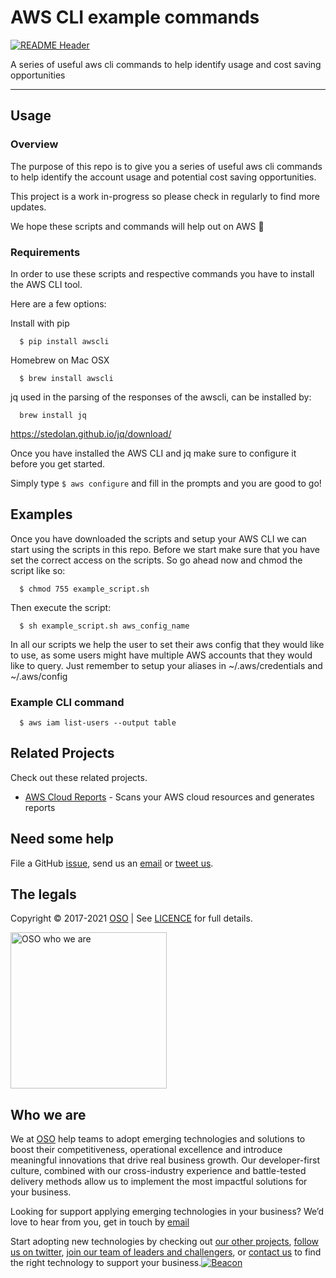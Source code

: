 
<!-- markdownlint-disable -->
# AWS CLI example commands
<!-- markdownlint-restore -->

[![README Header][readme_header_img]][readme_header_link]

<!--




  ** DO NOT EDIT THIS FILE
  **
  ** This file was automatically generated by the `build-harness`.
  ** 1) Make all changes to `README.yaml`
  ** 2) Run `make init` (you only need to do this once)
  ** 3) Run`make readme` to rebuild this file.
  **
  ** (We maintain HUNDREDS of open source projects. This is how we maintain our sanity.)
  **





-->
A series of useful aws cli commands to help identify usage and cost saving opportunities

---






## Usage

### Overview
The purpose of this repo is to give you a series of useful aws cli commands to help identify the account usage and potential cost saving opportunities.

This project is a work in-progress so please check in regularly to find more updates.

We hope these scripts and commands will help out on AWS 🚀


### Requirements
In order to use these scripts and respective commands you have to install the AWS CLI tool.

Here are a few options:

Install with pip
```shell
  $ pip install awscli
```

Homebrew on Mac OSX
```shell
  $ brew install awscli
```

jq used in the parsing of the responses of the awscli, can be installed by:
```shell
  brew install jq
```
https://stedolan.github.io/jq/download/

Once you have installed the AWS CLI and jq make sure to configure it before you get started.

Simply type `$ aws configure` and fill in the prompts and you are good to go!




## Examples

Once you have downloaded the scripts and setup your AWS CLI we can start using the scripts in this repo.
Before we start make sure that you have set the correct access on the scripts.
So go ahead now and chmod the script like so:
```shell
  $ chmod 755 example_script.sh
```

Then execute the script:
```shell
  $ sh example_script.sh aws_config_name
```

In all our scripts we help the user to set their aws config that they would like to use, as some users might have multiple AWS accounts that they would like to query. Just remember to setup your aliases in ~/.aws/credentials and ~/.aws/config

### Example CLI command
```shell
  $ aws iam list-users --output table
```





## Related Projects

Check out these related projects.

- [AWS Cloud Reports](https://github.com/osodevops/cloud-reports) - Scans your AWS cloud resources and generates reports



## Need some help

File a GitHub [issue](https://github.com/osodevops/aws-cli-cookbook/issues), send us an [email][email] or [tweet us][twitter].

## The legals

Copyright © 2017-2021 [OSO](https://oso.sh) | See [LICENCE](LICENSE) for full details.

[<img src="https://oso-public-resources.s3.eu-west-1.amazonaws.com/oso-logo-green.png" alt="OSO who we are" width="250"/>](https://oso.sh/who-we-are/)

## Who we are

We at [OSO][website] help teams to adopt emerging technologies and solutions to boost their competitiveness, operational excellence and introduce meaningful innovations that drive real business growth. Our developer-first culture, combined with our cross-industry experience and battle-tested delivery methods allow us to implement the most impactful solutions for your business.

Looking for support applying emerging technologies in your business? We’d love to hear from you, get in touch by [email][email]

Start adopting new technologies by checking out [our other projects][github], [follow us on twitter][twitter], [join our team of leaders and challengers][careers], or [contact us][contact] to find the right technology to support your business.[![Beacon][beacon]][website]

  [logo]: https://oso-public-resources.s3.eu-west-1.amazonaws.com/oso-logo-green.png
  [website]: https://oso.sh?utm_source=github&utm_medium=readme&utm_campaign=osodevops/aws-cli-cookbook&utm_content=website
  [github]: https://github.com/osodevops?utm_source=github&utm_medium=readme&utm_campaign=osodevops/aws-cli-cookbook&utm_content=github
  [careers]: https://oso.sh/careers/?utm_source=github&utm_medium=readme&utm_campaign=osodevops/aws-cli-cookbook&utm_content=careers
  [contact]: https://oso.sh/contact/?utm_source=github&utm_medium=readme&utm_campaign=osodevops/aws-cli-cookbook&utm_content=contact
  [linkedin]: https://www.linkedin.com/company/oso-devops?utm_source=github&utm_medium=readme&utm_campaign=osodevops/aws-cli-cookbook&utm_content=linkedin
  [twitter]: https://twitter.com/osodevops?utm_source=github&utm_medium=readme&utm_campaign=osodevops/aws-cli-cookbook&utm_content=twitter
  [email]: mailto:enquiries@oso.sh?utm_source=github&utm_medium=readme&utm_campaign=osodevops/aws-cli-cookbook&utm_content=email
  [readme_header_img]: https://oso-public-resources.s3.eu-west-1.amazonaws.com/oso-animation.gif
  [readme_header_link]: https://oso.sh/what-we-do/?utm_source=github&utm_medium=readme&utm_campaign=osodevops/aws-cli-cookbook&utm_content=readme_header_link
  [beacon]: https://github-analyics.ew.r.appspot.com/G-WV0Q3HYW08/osodevops/aws-cli-cookbook?pixel&cs=github&cm=readme&an=aws-cli-cookbook
